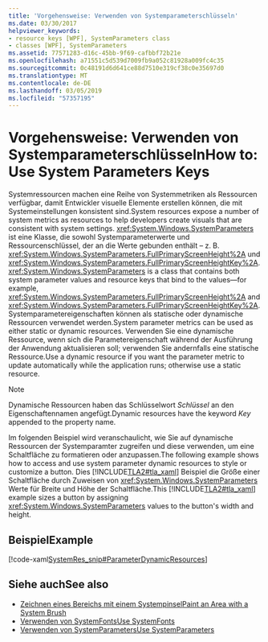 ```yaml
---
title: 'Vorgehensweise: Verwenden von Systemparameterschlüsseln'
ms.date: 03/30/2017
helpviewer_keywords:
- resource keys [WPF], SystemParameters class
- classes [WPF], SystemParameters
ms.assetid: 77571283-d16c-45bb-9f69-cafbbf72b21e
ms.openlocfilehash: a71551c5d539d7009fb9a052c81928a009fc4c35
ms.sourcegitcommit: 0c48191d6d641ce88d7510e319cf38c0e35697d0
ms.translationtype: MT
ms.contentlocale: de-DE
ms.lasthandoff: 03/05/2019
ms.locfileid: "57357195"
---
```

# <a name="how-to-use-system-parameters-keys"></a><span data-ttu-id="fbbf8-102">Vorgehensweise: Verwenden von Systemparameterschlüsseln</span><span class="sxs-lookup"><span data-stu-id="fbbf8-102">How to: Use System Parameters Keys</span></span>
<span data-ttu-id="fbbf8-103">Systemressourcen machen eine Reihe von Systemmetriken als Ressourcen verfügbar, damit Entwickler visuelle Elemente erstellen können, die mit Systemeinstellungen konsistent sind.</span><span class="sxs-lookup"><span data-stu-id="fbbf8-103">System resources expose a number of system metrics as resources to help developers create visuals that are consistent with system settings.</span></span> <span data-ttu-id="fbbf8-104"><xref:System.Windows.SystemParameters> ist eine Klasse, die sowohl Systemparameterwerte und Ressourcenschlüssel, der an die Werte gebunden enthält – z. B. <xref:System.Windows.SystemParameters.FullPrimaryScreenHeight%2A> und <xref:System.Windows.SystemParameters.FullPrimaryScreenHeightKey%2A>.</span><span class="sxs-lookup"><span data-stu-id="fbbf8-104"><xref:System.Windows.SystemParameters> is a class that contains both system parameter values and resource keys that bind to the values—for example, <xref:System.Windows.SystemParameters.FullPrimaryScreenHeight%2A> and <xref:System.Windows.SystemParameters.FullPrimaryScreenHeightKey%2A>.</span></span> <span data-ttu-id="fbbf8-105">Systemparametereigenschaften können als statische oder dynamische Ressourcen verwendet werden.</span><span class="sxs-lookup"><span data-stu-id="fbbf8-105">System parameter metrics can be used as either static or dynamic resources.</span></span> <span data-ttu-id="fbbf8-106">Verwenden Sie eine dynamische Ressource, wenn sich die Parametereigenschaft während der Ausführung der Anwendung aktualisieren soll; verwenden Sie andernfalls eine statische Ressource.</span><span class="sxs-lookup"><span data-stu-id="fbbf8-106">Use a dynamic resource if you want the parameter metric to update automatically while the application runs; otherwise use a static resource.</span></span>  
  
> [!NOTE]
>  <span data-ttu-id="fbbf8-107">Dynamische Ressourcen haben das Schlüsselwort *Schlüssel* an den Eigenschaftennamen angefügt.</span><span class="sxs-lookup"><span data-stu-id="fbbf8-107">Dynamic resources have the keyword *Key* appended to the property name.</span></span>  
  
 <span data-ttu-id="fbbf8-108">Im folgenden Beispiel wird veranschaulicht, wie Sie auf dynamische Ressourcen der Systemparamter zugreifen und diese verwenden, um eine Schaltfläche zu formatieren oder anzupassen.</span><span class="sxs-lookup"><span data-stu-id="fbbf8-108">The following example shows how to access and use system parameter dynamic resources to style or customize a button.</span></span> <span data-ttu-id="fbbf8-109">Dies [!INCLUDE[TLA2#tla_xaml](../../../../includes/tla2sharptla-xaml-md.md)] Beispiel die Größe einer Schaltfläche durch Zuweisen von <xref:System.Windows.SystemParameters> Werte für Breite und Höhe der Schaltfläche.</span><span class="sxs-lookup"><span data-stu-id="fbbf8-109">This [!INCLUDE[TLA2#tla_xaml](../../../../includes/tla2sharptla-xaml-md.md)] example sizes a button by assigning <xref:System.Windows.SystemParameters> values to the button's width and height.</span></span>  
  
## <a name="example"></a><span data-ttu-id="fbbf8-110">Beispiel</span><span class="sxs-lookup"><span data-stu-id="fbbf8-110">Example</span></span>  
 [!code-xaml[SystemRes_snip#ParameterDynamicResources](~/samples/snippets/csharp/VS_Snippets_Wpf/SystemRes_snip/CSharp/MyApp.xaml#parameterdynamicresources)]  
  
## <a name="see-also"></a><span data-ttu-id="fbbf8-111">Siehe auch</span><span class="sxs-lookup"><span data-stu-id="fbbf8-111">See also</span></span>
- [<span data-ttu-id="fbbf8-112">Zeichnen eines Bereichs mit einem Systempinsel</span><span class="sxs-lookup"><span data-stu-id="fbbf8-112">Paint an Area with a System Brush</span></span>](../graphics-multimedia/how-to-paint-an-area-with-a-system-brush.md)
- [<span data-ttu-id="fbbf8-113">Verwenden von SystemFonts</span><span class="sxs-lookup"><span data-stu-id="fbbf8-113">Use SystemFonts</span></span>](how-to-use-systemfonts.md)
- [<span data-ttu-id="fbbf8-114">Verwenden von SystemParameters</span><span class="sxs-lookup"><span data-stu-id="fbbf8-114">Use SystemParameters</span></span>](how-to-use-systemparameters.md)

